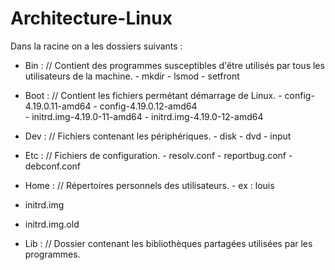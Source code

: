 # Architecture-Linux

Dans la racine on a les dossiers suivants : 

- Bin : // Contient des programmes susceptibles d'être utilisés par tous les utilisateurs de la machine.
      - mkdir
      - lsmod
      - setfront
    
- Boot : // Contient les fichiers permétant démarrage de Linux.
      - config-4.19.0.11-amd64
      - config-4.19.0.12-amd64      
      - initrd.img-4.19.0-11-amd64
      - initrd.img-4.19.0-12-amd64   
      
 - Dev : // Fichiers contenant les périphériques.
       - disk
       - dvd
       - input 
 
- Etc : // Fichiers de configuration.
       - resolv.conf
       - reportbug.conf
       - debconf.conf
       
- Home : // Répertoires personnels des utilisateurs.
       - ex : louis 
       
 - initrd.img 
 - initrd.img.old
 
 - Lib : // Dossier contenant les bibliothèques partagées utilisées par les programmes.
